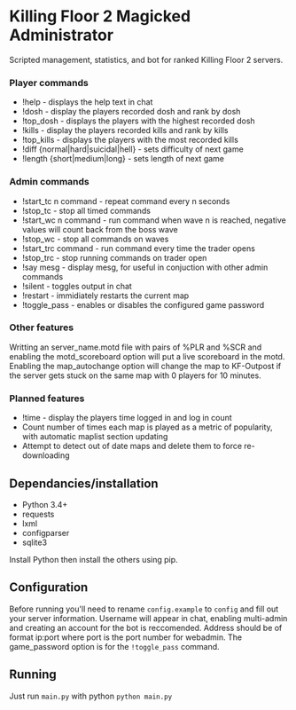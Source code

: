 # Killing Floor 2 Magicked Administrator
Scripted management, statistics, and bot for ranked Killing Floor 2 servers.

### Player commands
* !help - displays the help text in chat
* !dosh - display the players recorded dosh and rank by dosh
* !top_dosh - displays the players with the highest recorded dosh
* !kills - display the players recorded kills and rank by kills
* !top_kills - displays the players with the most recorded kills
* !diff {normal|hard|suicidal|hell} - sets difficulty of next game
* !length {short|medium|long} - sets length of next game

### Admin commands
* !start\_tc n command - repeat command every n seconds
* !stop\_tc - stop all timed commands
* !start\_wc n command - run command when wave n is reached, negative values will count back from the boss wave
* !stop\_wc - stop all commands on waves
* !start_trc command - run command every time the trader opens
* !stop_trc - stop running commands on trader open
* !say mesg - display mesg, for useful in conjuction with other admin commands
* !silent - toggles output in chat
* !restart - immidiately restarts the current map
* !toggle_pass - enables or disables the configured game password

### Other features
Writting an server_name.motd file with pairs of %PLR and %SCR and enabling the motd_scoreboard option will put a live scoreboard in the motd.
Enabling the map_autochange option will change the map to KF-Outpost if the server gets stuck on the same map with 0 players for 10 minutes.

### Planned features
* !time - display the players time logged in and log in count
* Count number of times each map is played as a metric of popularity, with automatic maplist section updating
* Attempt to detect out of date maps and delete them to force re-downloading

## Dependancies/installation
* Python 3.4+
* requests
* lxml
* configparser
* sqlite3

Install Python then install the others using pip.

## Configuration
Before running you'll need to rename `config.example` to `config` and fill out your server information. Username will appear in chat, enabling multi-admin and creating an account for the bot is reccomended. Address should be of format ip:port where port is the port number for webadmin. The game_password option is for the `!toggle_pass` command.

## Running
Just run `main.py` with python
```python main.py```
